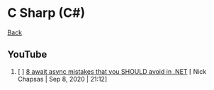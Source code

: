 # C Sharp (C#)

[Back](./README.md)

## YouTube
1. [ ] [8 await async mistakes that you SHOULD avoid in .NET](https://www.youtube.com/watch?v=lQu-eBIIh-w) [ Nick Chapsas | Sep 8, 2020 | 21:12]

